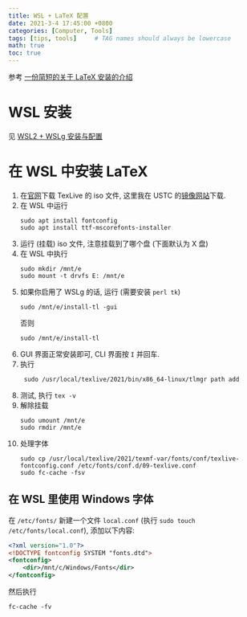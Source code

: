 ```yaml
---
title: WSL + LaTeX 配置
date: 2021-3-4 17:45:00 +0800
categories: [Computer, Tools]
tags: [tips, tools]     # TAG names should always be lowercase
math: true
toc: true
---
```

参考 [一份简短的关于 LaTeX 安装的介绍](http://tug.ctan.org/info/install-latex-guide-zh-cn/install-latex-guide-zh-cn.pdf)

# WSL 安装
见 [WSL2 + WSLg 安装与配置]()

# 在 WSL 中安装 LaTeX
1. 在[官网](https://www.tug.org/texlive/acquire-iso.html)下载 TexLive 的 iso 文件, 这里我在 USTC 的[镜像网站](https://mirrors.ustc.edu.cn/CTAN/systems/texlive/Images/texlive.iso)下载.
2. 在 WSL 中运行
   ```shell
   sudo apt install fontconfig
   sudo apt install ttf-mscorefonts-installer
   ```
3. 运行 (挂载) iso 文件, 注意挂载到了哪个盘 (下面默认为 X 盘)
4. 在 WSL 中执行
   ```shell
   sudo mkdir /mnt/e
   sudo mount -t drvfs E: /mnt/e
   ```
5. 如果你启用了 WSLg 的话, 运行 (需要安装 `perl tk`)
   ```shell
   sudo /mnt/e/install-tl -gui
   ```
   否则
   ```shell
   sudo /mnt/e/install-tl
   ```
6. GUI 界面正常安装即可, CLI 界面按 `I` 并回车.
7. 执行
   ```shell
    sudo /usr/local/texlive/2021/bin/x86_64-linux/tlmgr path add
   ```
8. 测试, 执行 `tex -v`
9. 解除挂载
    ```shell
    sudo umount /mnt/e
    sudo rmdir /mnt/e
    ```
10. 处理字体
    ```shell
    sudo cp /usr/local/texlive/2021/texmf-var/fonts/conf/texlive-fontconfig.conf /etc/fonts/conf.d/09-texlive.conf
    sudo fc-cache -fsv
    ```
## 在 WSL 里使用 Windows 字体
在 `/etc/fonts/` 新建一个文件 `local.conf` (执行 `sudo touch /etc/fonts/local.conf`), 添加以下内容:

```xml
<?xml version="1.0"?>
<!DOCTYPE fontconfig SYSTEM "fonts.dtd">
<fontconfig>
    <dir>/mnt/c/Windows/Fonts</dir>
</fontconfig>
```

然后执行

```shell
fc-cache -fv
```